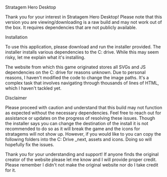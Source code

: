 Stratagem Hero Desktop

Thank you for your interest in Stratagem Hero Desktop! Please note that this version you are viewing/downloading is a raw build and may not work out of the box. It requires dependencies that are not publicly available.

Installation

To use this application, please download and run the installer provided. The installer installs various dependencies to the C: drive. While this may seem risky, let me explain what it's installing.

The website from which this game originated stores all SVGs and JS dependencies on the C: drive for reasons unknown. Due to personal reasons, I haven't modified the code to change the image paths. It's a complex task that involves navigating through thousands of lines of HTML, which I haven't tackled yet.

Disclaimer

Please proceed with caution and understand that this build may not function as expected without the necessary dependencies. Feel free to reach out for assistance or updates on the progress of resolving these issues.
Though the installer says you can change the destination of the install it is not recommended to do so as it will break the game and the icons for stratagems will not show up. However, if you would like to you can copy the following folders into the C: Drive _next, assets and icons. Doing so will hopefully fix the issues.

Thank you for your understanding and support!
If anyone finds the original creator of the website please let me know and I will provide proper credit. Please remember I didn't not make the original website nor do I take credit for it.
